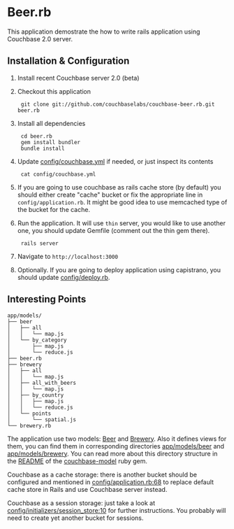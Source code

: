 # Beer.rb

This application demostrate the how to write rails application using
Couchbase 2.0 server.

## Installation & Configuration

1. Install recent Couchbase server 2.0 (beta)

2. Checkout this application

        git clone git://github.com/couchbaselabs/couchbase-beer.rb.git beer.rb

3. Install all dependencies

        cd beer.rb
        gem install bundler
        bundle install

4. Update [config/couchbase.yml][1] if needed, or just inspect its contents

        cat config/couchbase.yml

5. If you are going to use couchbase as rails cache store (by default)
   you should either create "cache" bucket or fix the appropriate line
   in `config/application.rb`. It might be good idea to use memcached
   type of the bucket for the cache.

6. Run the application. It will use `thin` server, you would like to use
   another one, you should update Gemfile (comment out the thin gem there).

        rails server

7. Navigate to `http://localhost:3000`

8. Optionally. If you are going to deploy application using capistrano,
   you should update [config/deploy.rb][2].

## Interesting Points

    app/models/
    ├── beer
    │   ├── all
    │   │   └── map.js
    │   └── by_category
    │       ├── map.js
    │       └── reduce.js
    ├── beer.rb
    ├── brewery
    │   ├── all
    │   │   └── map.js
    │   ├── all_with_beers
    │   │   └── map.js
    │   ├── by_country
    │   │   ├── map.js
    │   │   └── reduce.js
    │   └── points
    │       └── spatial.js
    └── brewery.rb

The application use two models: [Beer][3] and [Brewery][4]. Also it
defines views for them, you can find them in corresponding directories
[app/models/beer][5] and [app/models/brewery][6]. You can read more
about this directory structure in the [README][7] of the
[couchbase-model][8] ruby gem.

Couchbase as a cache storage: there is another bucket should be
configured and mentioned in [config/application.rb:68][9] to replace
default cache store in Rails and use Couchbase server instead.

Couchbase as a session storage: just take a look at
[config/initializers/session_store:10][10] for further instructions. You
probably will need to create yet another bucket for sessions.


[1]: https://github.com/couchbaselabs/couchbase-beer.rb/blob/master/config/couchbase.yml
[2]: https://github.com/couchbaselabs/couchbase-beer.rb/blob/master/config/deploy.rb
[3]: https://github.com/couchbaselabs/couchbase-beer.rb/blob/master/app/models/beer.rb
[4]: https://github.com/couchbaselabs/couchbase-beer.rb/blob/master/app/models/brewery.rb
[5]: https://github.com/couchbaselabs/couchbase-beer.rb/blob/master/app/models/beer
[6]: https://github.com/couchbaselabs/couchbase-beer.rb/blob/master/app/models/brewery
[7]: https://github.com/couchbase/couchbase-ruby-model#readme
[8]: https://rubygems.org/gems/couchbase-model
[9]: https://github.com/couchbaselabs/couchbase-beer.rb/blob/master/config/application.rb#L68
[10]: https://github.com/couchbaselabs/couchbase-beer.rb/blob/master/config/initializers/session_store.rb#L10
